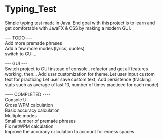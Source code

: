 # Typing_Test
Simple typing test made in Java.  End goal with this project is to learn and get comfortable with JavaFX & CSS by making a modern GUI.

--- TODO ---     
Add more premade phrases  
Add a few more modes (lyrics, quotes)  
switch to GUI...

  --- GUI ---  
Switch project to GUI instead of console.. refactor and get all features working, then...
Add user customization for theme.
Let user input custom text for practicing
Let user save custom text,
Add persistence (tracking stats such as average of last 10, number of times practiced for each mode)

  
  
---- COMPLETED ----  
Console UI  
Gross WPM calculation  
Basic accuracy calculation  
Multiple modes  
Small number of premade phrases  
Fix netWPM calculation.  
Improve the accuracy calculation to account for excess spaces
